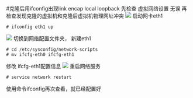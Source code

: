 #克隆后用ifconfig出现link encap local loopback
先检查 虚拟网络设置 无误
再检查发现克隆的虚拟机和克隆后虚拟机物理网址冲突
![](./_image/2018-01-23-11-03-14.jpg)
启动网卡eth1
```
# ifconfig eth1 up
```
![](./_image/2018-01-23-11-04-59.jpg)
切换到网络配置文件夹， 新建eth1
```
# cd /etc/sysconfig/network-scripts
# mv ifcfg-eth0 ifcfg-eth1
```
修改 ifcfg-eth1配置信息
![](./_image/2018-01-23-11-48-01.jpg)
重启网络服务
```
# service network restart
```
使用命令ifconfig再次查看，就已经配置好
